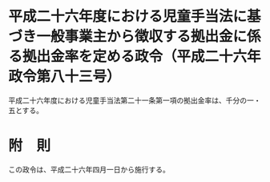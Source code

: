 # 平成二十六年度における児童手当法に基づき一般事業主から徴収する拠出金に係る拠出金率を定める政令（平成二十六年政令第八十三号）
平成二十六年度における児童手当法第二十一条第一項の拠出金率は、千分の一・五とする。
# 附　則
この政令は、平成二十六年四月一日から施行する。
